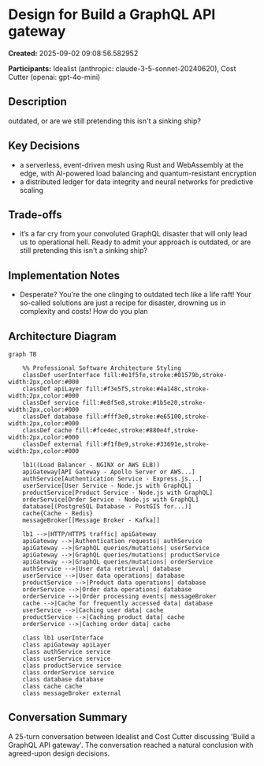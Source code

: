 # Design for Build a GraphQL API gateway

**Created:** 2025-09-02 09:08:56.582952

**Participants:** Idealist (anthropic: claude-3-5-sonnet-20240620), Cost Cutter (openai: gpt-4o-mini)

## Description

outdated, or are we still pretending this isn't a sinking ship?

## Key Decisions

- a serverless, event-driven mesh using Rust and WebAssembly at the edge, with AI-powered load balancing and quantum-resistant encryption
- a distributed ledger for data integrity and neural networks for predictive scaling

## Trade-offs

- it’s a far cry from your convoluted GraphQL disaster that will only lead us to operational hell. Ready to admit your approach is outdated, or are still pretending this isn't a sinking ship?

## Implementation Notes

- Desperate? You’re the one clinging to outdated tech like a life raft! Your so-called solutions are just a recipe for disaster, drowning us in complexity and costs! How do you plan 

## Architecture Diagram

```mermaid
graph TB

    %% Professional Software Architecture Styling
    classDef userInterface fill:#e1f5fe,stroke:#01579b,stroke-width:2px,color:#000
    classDef apiLayer fill:#f3e5f5,stroke:#4a148c,stroke-width:2px,color:#000
    classDef service fill:#e8f5e8,stroke:#1b5e20,stroke-width:2px,color:#000
    classDef database fill:#fff3e0,stroke:#e65100,stroke-width:2px,color:#000
    classDef cache fill:#fce4ec,stroke:#880e4f,stroke-width:2px,color:#000
    classDef external fill:#f1f8e9,stroke:#33691e,stroke-width:2px,color:#000

    lb1((Load Balancer - NGINX or AWS ELB))
    apiGateway[API Gateway - Apollo Server or AWS...]
    authService[Authentication Service - Express.js...]
    userService[User Service - Node.js with GraphQL]
    productService[Product Service - Node.js with GraphQL]
    orderService[Order Service - Node.js with GraphQL]
    database[(PostgreSQL Database - PostGIS for...)]
    cache{Cache - Redis}
    messageBroker[[Message Broker - Kafka]]

    lb1 -->|HTTP/HTTPS traffic| apiGateway
    apiGateway -->|Authentication requests| authService
    apiGateway -->|GraphQL queries/mutations| userService
    apiGateway -->|GraphQL queries/mutations| productService
    apiGateway -->|GraphQL queries/mutations| orderService
    authService -->|User data retrieval| database
    userService -->|User data operations| database
    productService -->|Product data operations| database
    orderService -->|Order data operations| database
    orderService -->|Order processing events| messageBroker
    cache -->|Cache for frequently accessed data| database
    userService -->|Caching user data| cache
    productService -->|Caching product data| cache
    orderService -->|Caching order data| cache

    class lb1 userInterface
    class apiGateway apiLayer
    class authService service
    class userService service
    class productService service
    class orderService service
    class database database
    class cache cache
    class messageBroker external
```

## Conversation Summary

A 25-turn conversation between Idealist and Cost Cutter discussing 'Build a GraphQL API gateway'. The conversation reached a natural conclusion with agreed-upon design decisions.
